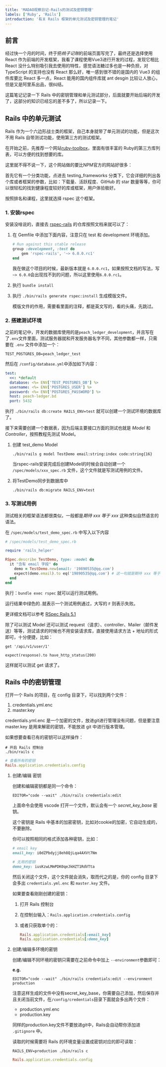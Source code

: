 ```yaml
---
title: 'MADAO观察日记-Rails的测试及密钥管理'
labels: ['Ruby', 'Rails']
introduction: '有关 Rails 框架的单元测试及密钥管理的笔记'
---
```


## 前言

经过快一个月的时间，终于把*桃子记账*的前端页面写完了，最终还是选择使用 React 作为前端的开发框架，我看了课程使用Vue3进行开发的过程，发现它相比 React 没什么特别吸引我去使用的特性，感觉语法糖过多也是一种负担，对 TypeScript 的支持也没有 React 那么好，唯一感到很不错的是国内的 Vue3 的组件库要比 React 多一点，React 能用的国内组件库就 ant desgin 比较让人放心，但是又是阿里系出品，很纠结。

这篇笔记记录一下 Rails 中的密钥管理和单元测试部分，后面就要开始后端的开发了，这部分的知识已经忘的差不多了，所以记录一下。


## Rails 中的单元测试

Rails 作为一个六边形战士类的框架，自己本身就带了单元测试的功能，但是这次不用 Rails 自带测试功能，使用第三方的测试框架。

在开始之前，先推荐一个网站[ruby-toolbox](https://www.ruby-toolbox.com/)，里面有很丰富的 Ruby的第三方库列表，可以方便的找到想要的库。

这里就不得不说一下，这个网站做的要比NPM官方的网站好很多：

首先它有一个分类功能，点进去 testing_frameworks 分类下，它会详细的列出各个库或者框架的参数，比如：下载量、活跃程度、GitHub 的 star 数量等等，你可以很轻松的找到健康程度较好的库或框架，用户体验极好。

按照排名和课程，这里就选择 rspec 这个框架。


### 1. 安装rspec

安装没啥说的，直接去 [rspec-rails](https://github.com/rspec/rspec-rails/tree/main) 的仓库按照文档来就可以了：

1. 在 Gemfile 中添加下面内容，注意只在 test 和 development 环境添加。

    ```ruby
    # Run against this stable release
    group :development, :test do
        gem 'rspec-rails', '~> 6.0.0.rc1'
    end
    ```

    我在做这个项目的时候，最新版本就是 `6.0.0.rc1`，如果按照文档的写法，写`~> 6.0.0`会出现找不到的问题，所以这里使用`6.0.0.rc1`。

2. 执行 `bundle install`
3. 执行 `./bin/rails generate rspec:install` 生成模版文件。

    模版文件的作用，需要看里面的注释，都是英文写的，看的头痛，先跳过。


### 2. 搭建测试环境

之前的笔记中，开发的数据库使用的是`peach_ledger_development`，并且写在了`.env`文件里面，测试服务器就和开发服务器名字不同，其他参数都一样，只需要在 `.env` 文件中添加一个：

```
TEST_POSTGRES_DB=peach_ledger_test
```

然后在 `/config/database.yml`中添加如下内容：

```yml
test:
  <<: *default
  database: <%= ENV['TEST_POSTGRES_DB'] %>
  username: <%= ENV['POSTGRES_USER'] %>
  password: <%= ENV['POSTGRES_PASSWORD'] %>
  host: peach-ledger.bd
  port: 5432
```

执行 `./bin/rails db:create RAILS_ENV=test` 就可以创建一个测试环境的数据库了。

接下来需要创建一个数据表，因为后端主要接口方面的测试也就是 *Model* 和 *Controller*，按照教程先测试 Model。


1. 创建 test_demo Model


    ```
    ./bin/rails g model TestDemo email:string:index code:string{16}
    ```
    
    当rspec-rails安装完成后创建Model的时候会自动创建一个 `/spec/models/xxx_spec.rb` 文件，这个文件就是写测试用例的文件。
    
2. 将TestDemo同步到数据库中

    ```
    ./bin/rails db:migrate RAILS_ENV=test
    ```


### 3. 写测试用例

测试相关的框架语法都很类似，一般都是*期待 xxx 等于 xxx* 这种类似自然语言的语法。

在 `/spec/models/test_demo_spec.rb` 中写入以下内容

```rb
# /spec/models/test_demo_spec.rb

require 'rails_helper'

RSpec.describe TestDemo, type: :model do
  it "含有 email 字段" do
    demo = TestDemo.new(email: '19890535@qq.com')
    expect(demo.email).to eq('19890535@qq.com') # 这一句就是期待 xxx 等于 xxx
  end
end
```

执行：`bundle exec rspec` 就可以运行测试用例。

运行结果中绿色的`.`就表示一个测试用例通过，大写的 `F` 则表示失败。

更详细文档可以参考 [RSpec Rails 5.1](https://relishapp.com/rspec/rspec-rails/v/5-1/docs/gettingstarted)

除了可以测试 Model 还可以测试 request（请求）、controller、Mailer（邮件发送）等等，测试请求的时候也不用安装请求库，直接使用请求方法 + 地址的形式即可，十分便捷，比如：

```
get '/api/v1/user/1'

expect(response).to have_http_status(200)
```

这样就可以测试 get 请求了。

## Rails 中的密钥管理

打开一个 Rails 的项目，在 config 目录下，可以找到两个文件：

1. credentials.yml.enc
2. master.key

credentials.yml.enc 是一个加密的文件，放进git进行管理没有问题，但是要注意 master.key 是用来解密的密钥，不能放进 git 中进行版本管理。

如果想要查看已有的密钥可以这样操作：

```
# 开启 Rails 控制台
./bin/rails c
```

```rb
# 查看所有的密钥
Rails.application.credentials.config
```

1. 创建/编辑 密钥

    创建和编辑密钥都是同一个命令：

    ```
    EDITOR="code --wait" ./bin/rails credentials:edit
    ```

    上面命令会使用 vscode 打开一个文件，默认会有一个 *secret_key_base* 密钥。
    
    这个密钥是 Rails 中基本的加密密钥，比如对cookie的加密，它自动生成的，不要删除。
    
    你可以按照相同的格式添加各种密钥，比如：
    
    ```rb
    # email key
    email_key: i0dZPbdyjj8eh8QjLqa4AXVt7Nm

    # 无用的密钥
    demo_key: iusKzwLMmPDK0qeJkHZT1RdVTta
    ```
    
    然后关闭这个文件，这个文件就会消失，取而代之的是，你的 config 目录下会多出 `credentials.yml.enc` 和 `master.key` 文件。
    
    如果要查看刚刚创建的密钥：
    
    1. 打开 Rails 控制台
    
    2. 在控制台输入：`Rails.application.credentials.config`
    
    3. 或者只获取单个的：
    
        ```rb
        Rails.application.credentials[:email_key]
        Rails.application.credentials[:demo_key]
        ```
        
2. 创建/编辑多环境的密钥

    创建/编辑不同环境的密钥只需要在之前命令中加上 `--environment`参数即可：
    
    **e.g.**
    
    ```
    EDITOR="code --wait" ./bin/rails credentials:edit --environment production
    ```
    
    注意这样生成的文件中没有secret_key_base，你需要自己添加，然后保存并且关闭当前文件，在`/config/credentials`目录下面就会多出两个文件：
    
    - production.yml.enc
    - production.key
    
    同样的production.key文件不要放进git中，Rails会自动帮你添加进 `.gitignore` 中。
    
    读取的时候需要将 Rails 的环境变量设置成密钥对应的即可读取：
    
    ```
    RAILS_ENV=production ./bin/rails c
    ```
    
    ```rb
    Rails.application.credentials.config
    ```
